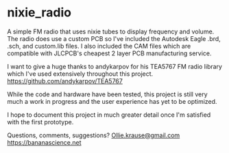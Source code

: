 # nixie_radio
A simple FM radio that uses nixie tubes to display frequency and volume. The radio does use a custom PCB so I've included the Autodesk Eagle .brd, .sch, and custom.lib files. I also included the CAM files which are compatible with JLCPCB's cheapest 2 layer PCB manufacturing service.

I want to give a huge thanks to andykarpov for his TEA5767 FM radio library which I've used extensively throughout this project. https://github.com/andykarpov/TEA5767

While the code and hardware have been tested, this project is still very much a work in progress and the user experience has yet to be optimized. 

I hope to document this project in much greater detail once I'm satisfied with the first prototype. 

Questions, comments, suggestions?
Ollie.krause@gmail.com
https://bananascience.net
